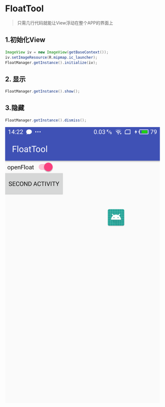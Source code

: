 # FloatTool

> 只需几行代码就能让View浮动在整个APP的界面上

## 1.初始化View
```java
ImageView iv = new ImageView(getBaseContext());
iv.setImageResource(R.mipmap.ic_launcher);
FloatManager.getInstance().initialize(iv);
```

## 2. 显示
```java
FloatManager.getInstance().show();
```

## 3.隐藏
```java
FloatManager.getInstance().dismiss();
```

![截图](arts/screenshot.png "截图")